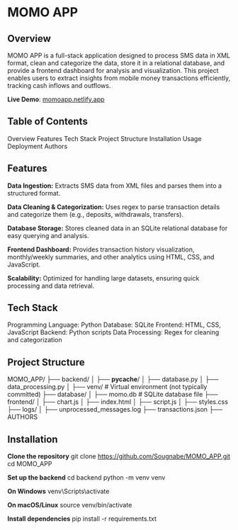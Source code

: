 # MOMO APP

## Overview
MOMO APP is a full-stack application designed to process SMS data in XML format, clean and categorize the data, store it in a relational database, and provide a frontend dashboard for analysis and visualization. This project enables users to extract insights from mobile money transactions efficiently, tracking cash inflows and outflows.

**Live Demo**: [momoapp.netlify.app](https://momoapp.netlify.app) 

## Table of Contents

Overview
Features
Tech Stack
Project Structure
Installation
Usage
Deployment
Authors
## Features

**Data Ingestion:**
Extracts SMS data from XML files and parses them into a structured format.

**Data Cleaning & Categorization:**
Uses regex to parse transaction details and categorize them (e.g., deposits, withdrawals, transfers).

**Database Storage:**
Stores cleaned data in an SQLite relational database for easy querying and analysis.

**Frontend Dashboard:**
Provides transaction history visualization, monthly/weekly summaries, and other analytics using HTML, CSS, and JavaScript.

**Scalability:**
Optimized for handling large datasets, ensuring quick processing and data retrieval.
## Tech Stack

Programming Language: Python
Database: SQLite
Frontend: HTML, CSS, JavaScript
Backend: Python scripts
Data Processing: Regex for cleaning and categorization
## Project Structure

MOMO_APP/
├── backend/
│   ├── __pycache__/
│   ├── database.py
│   ├── data_processing.py
│   ├── venv/  # Virtual environment (not typically committed)
├── database/
│   ├── momo.db  # SQLite database file
├── frontend/
│   ├── chart.js
│   ├── index.html
│   ├── script.js
│   ├── styles.css
├── logs/
│   ├── unprocessed_messages.log
├── transactions.json
├── AUTHORS
## Installation

**Clone the repository**
git clone https://github.com/Sougnabe/MOMO_APP.git
cd MOMO_APP

**Set up the backend**
cd backend
python -m venv venv

**On Windows**
venv\Scripts\activate

**On macOS/Linux**
source venv/bin/activate

**Install dependencies**
pip install -r requirements.txt


